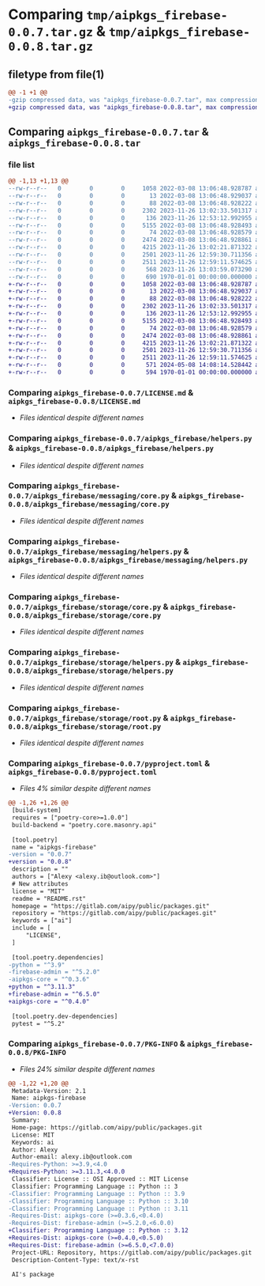 # Comparing `tmp/aipkgs_firebase-0.0.7.tar.gz` & `tmp/aipkgs_firebase-0.0.8.tar.gz`

## filetype from file(1)

```diff
@@ -1 +1 @@
-gzip compressed data, was "aipkgs_firebase-0.0.7.tar", max compression
+gzip compressed data, was "aipkgs_firebase-0.0.8.tar", max compression
```

## Comparing `aipkgs_firebase-0.0.7.tar` & `aipkgs_firebase-0.0.8.tar`

### file list

```diff
@@ -1,13 +1,13 @@
--rw-r--r--   0        0        0     1058 2022-03-08 13:06:48.928787 aipkgs_firebase-0.0.7/LICENSE.md
--rw-r--r--   0        0        0       13 2022-03-08 13:06:48.929037 aipkgs_firebase-0.0.7/README.rst
--rw-r--r--   0        0        0       88 2022-03-08 13:06:48.928222 aipkgs_firebase-0.0.7/aipkgs_firebase/__init__.py
--rw-r--r--   0        0        0     2302 2023-11-26 13:02:33.501317 aipkgs_firebase-0.0.7/aipkgs_firebase/helpers.py
--rw-r--r--   0        0        0      136 2023-11-26 12:53:12.992955 aipkgs_firebase-0.0.7/aipkgs_firebase/messaging/__init__.py
--rw-r--r--   0        0        0     5155 2022-03-08 13:06:48.928493 aipkgs_firebase-0.0.7/aipkgs_firebase/messaging/core.py
--rw-r--r--   0        0        0       74 2022-03-08 13:06:48.928579 aipkgs_firebase-0.0.7/aipkgs_firebase/messaging/enums.py
--rw-r--r--   0        0        0     2474 2022-03-08 13:06:48.928861 aipkgs_firebase-0.0.7/aipkgs_firebase/messaging/helpers.py
--rw-r--r--   0        0        0     4215 2023-11-26 13:02:21.871322 aipkgs_firebase-0.0.7/aipkgs_firebase/storage/core.py
--rw-r--r--   0        0        0     2501 2023-11-26 12:59:30.711356 aipkgs_firebase-0.0.7/aipkgs_firebase/storage/helpers.py
--rw-r--r--   0        0        0     2511 2023-11-26 12:59:11.574625 aipkgs_firebase-0.0.7/aipkgs_firebase/storage/root.py
--rw-r--r--   0        0        0      568 2023-11-26 13:03:59.073290 aipkgs_firebase-0.0.7/pyproject.toml
--rw-r--r--   0        0        0      690 1970-01-01 00:00:00.000000 aipkgs_firebase-0.0.7/PKG-INFO
+-rw-r--r--   0        0        0     1058 2022-03-08 13:06:48.928787 aipkgs_firebase-0.0.8/LICENSE.md
+-rw-r--r--   0        0        0       13 2022-03-08 13:06:48.929037 aipkgs_firebase-0.0.8/README.rst
+-rw-r--r--   0        0        0       88 2022-03-08 13:06:48.928222 aipkgs_firebase-0.0.8/aipkgs_firebase/__init__.py
+-rw-r--r--   0        0        0     2302 2023-11-26 13:02:33.501317 aipkgs_firebase-0.0.8/aipkgs_firebase/helpers.py
+-rw-r--r--   0        0        0      136 2023-11-26 12:53:12.992955 aipkgs_firebase-0.0.8/aipkgs_firebase/messaging/__init__.py
+-rw-r--r--   0        0        0     5155 2022-03-08 13:06:48.928493 aipkgs_firebase-0.0.8/aipkgs_firebase/messaging/core.py
+-rw-r--r--   0        0        0       74 2022-03-08 13:06:48.928579 aipkgs_firebase-0.0.8/aipkgs_firebase/messaging/enums.py
+-rw-r--r--   0        0        0     2474 2022-03-08 13:06:48.928861 aipkgs_firebase-0.0.8/aipkgs_firebase/messaging/helpers.py
+-rw-r--r--   0        0        0     4215 2023-11-26 13:02:21.871322 aipkgs_firebase-0.0.8/aipkgs_firebase/storage/core.py
+-rw-r--r--   0        0        0     2501 2023-11-26 12:59:30.711356 aipkgs_firebase-0.0.8/aipkgs_firebase/storage/helpers.py
+-rw-r--r--   0        0        0     2511 2023-11-26 12:59:11.574625 aipkgs_firebase-0.0.8/aipkgs_firebase/storage/root.py
+-rw-r--r--   0        0        0      571 2024-05-08 14:08:14.528442 aipkgs_firebase-0.0.8/pyproject.toml
+-rw-r--r--   0        0        0      594 1970-01-01 00:00:00.000000 aipkgs_firebase-0.0.8/PKG-INFO
```

### Comparing `aipkgs_firebase-0.0.7/LICENSE.md` & `aipkgs_firebase-0.0.8/LICENSE.md`

 * *Files identical despite different names*

### Comparing `aipkgs_firebase-0.0.7/aipkgs_firebase/helpers.py` & `aipkgs_firebase-0.0.8/aipkgs_firebase/helpers.py`

 * *Files identical despite different names*

### Comparing `aipkgs_firebase-0.0.7/aipkgs_firebase/messaging/core.py` & `aipkgs_firebase-0.0.8/aipkgs_firebase/messaging/core.py`

 * *Files identical despite different names*

### Comparing `aipkgs_firebase-0.0.7/aipkgs_firebase/messaging/helpers.py` & `aipkgs_firebase-0.0.8/aipkgs_firebase/messaging/helpers.py`

 * *Files identical despite different names*

### Comparing `aipkgs_firebase-0.0.7/aipkgs_firebase/storage/core.py` & `aipkgs_firebase-0.0.8/aipkgs_firebase/storage/core.py`

 * *Files identical despite different names*

### Comparing `aipkgs_firebase-0.0.7/aipkgs_firebase/storage/helpers.py` & `aipkgs_firebase-0.0.8/aipkgs_firebase/storage/helpers.py`

 * *Files identical despite different names*

### Comparing `aipkgs_firebase-0.0.7/aipkgs_firebase/storage/root.py` & `aipkgs_firebase-0.0.8/aipkgs_firebase/storage/root.py`

 * *Files identical despite different names*

### Comparing `aipkgs_firebase-0.0.7/pyproject.toml` & `aipkgs_firebase-0.0.8/pyproject.toml`

 * *Files 4% similar despite different names*

```diff
@@ -1,26 +1,26 @@
 [build-system]
 requires = ["poetry-core>=1.0.0"]
 build-backend = "poetry.core.masonry.api"
 
 [tool.poetry]
 name = "aipkgs-firebase"
-version = "0.0.7"
+version = "0.0.8"
 description = ""
 authors = ["Alexy <alexy.ib@outlook.com>"]
 # New attributes
 license = "MIT"
 readme = "README.rst"
 homepage = "https://gitlab.com/aipy/public/packages.git"
 repository = "https://gitlab.com/aipy/public/packages.git"
 keywords = ["ai"]
 include = [
     "LICENSE",
 ]
 
 [tool.poetry.dependencies]
-python = "^3.9"
-firebase-admin = "^5.2.0"
-aipkgs-core = "^0.3.6"
+python = "^3.11.3"
+firebase-admin = "^6.5.0"
+aipkgs-core = "^0.4.0"
 
 [tool.poetry.dev-dependencies]
 pytest = "^5.2"
```

### Comparing `aipkgs_firebase-0.0.7/PKG-INFO` & `aipkgs_firebase-0.0.8/PKG-INFO`

 * *Files 24% similar despite different names*

```diff
@@ -1,22 +1,20 @@
 Metadata-Version: 2.1
 Name: aipkgs-firebase
-Version: 0.0.7
+Version: 0.0.8
 Summary: 
 Home-page: https://gitlab.com/aipy/public/packages.git
 License: MIT
 Keywords: ai
 Author: Alexy
 Author-email: alexy.ib@outlook.com
-Requires-Python: >=3.9,<4.0
+Requires-Python: >=3.11.3,<4.0.0
 Classifier: License :: OSI Approved :: MIT License
 Classifier: Programming Language :: Python :: 3
-Classifier: Programming Language :: Python :: 3.9
-Classifier: Programming Language :: Python :: 3.10
-Classifier: Programming Language :: Python :: 3.11
-Requires-Dist: aipkgs-core (>=0.3.6,<0.4.0)
-Requires-Dist: firebase-admin (>=5.2.0,<6.0.0)
+Classifier: Programming Language :: Python :: 3.12
+Requires-Dist: aipkgs-core (>=0.4.0,<0.5.0)
+Requires-Dist: firebase-admin (>=6.5.0,<7.0.0)
 Project-URL: Repository, https://gitlab.com/aipy/public/packages.git
 Description-Content-Type: text/x-rst
 
 AI's package
```

